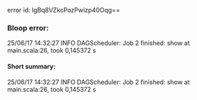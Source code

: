 error id: IgBq8VZkcPozPwizp40Oqg==
### Bloop error:

25/06/17 14:32:27 INFO DAGScheduler: Job 2 finished: show at main.scala:26, took 0,145372 s
#### Short summary: 

25/06/17 14:32:27 INFO DAGScheduler: Job 2 finished: show at main.scala:26, took 0,145372 s